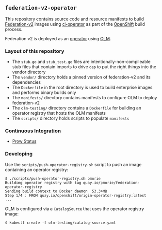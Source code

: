 ## `federation-v2-operator`

This repository contains source code and resource manifests to build
[Federation-v2](https://github.com/kubernetes-sigs/federation-v2) images
using [ci-operator](https://github.com/openshift/ci-operator) as part of the
[OpenShift](https://openshift.com) build process.

Federation v2 is deployed as an [operator](https://coreos.com/operators) using
[OLM](https://github.com/operator-framework/operator-lifecycle-management).

### Layout of this repository

- The `stub.go` and `stub_test.go` files are intentionally-non-compileable stub
  files that contain imports to drive `dep` to put the right things into the
  vendor directory
- The `vendor/` directory holds a pinned version of federation-v2 and its
  dependencies
- The `Dockerfile` in the root directory is used to build enterprise images and
  performs binary builds only
- The `manifests/` directory contains manifests to configure OLM to deploy
  federation-v2
- The `olm-testing/` directory contains a `Dockerfile` for building an operator
  registry that hosts the OLM manifests
- The `scripts/` directory holds scripts to populate `manifests`

### Continuous Integration

- [Prow Status](https://deck-ci.svc.ci.openshift.org/?repo=openshift%2Ffederation-v2-operator)

### Developing

Use the `scripts/push-operator-registry.sh` script to push an image containing an operator registry:

```
$ ./scripts/push-operator-registry.sh pmorie
Building operator registry with tag quay.io/pmorie/federation-operator-registry
Sending build context to Docker daemon  53.34MB
Step 1/4 : FROM quay.io/openshift/origin-operator-registry:latest
...
```

OLM is configured via a `CatalogSource` that uses the operator registry image:

```
$ kubectl create -f olm-testing/catalog-source.yaml
```
